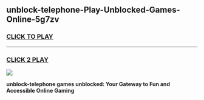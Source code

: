 
## unblock-telephone-Play-Unblocked-Games-Online-5g7zv
<h3>
<a href="https://premium76.site?title=unblock-telephone&ref=25A">CLICK TO PLAY</a></h3>
<hr>

<h3>
<a href="https://premium76.site?title=unblock-telephone&ref=25A">CLICK 2 PLAY</a>
  
</h3>

<a href="https://premium76.site?title=unblock-telephone&ref=25A"><img src="https://clearcache.store/games.png"></a>


**unblock-telephone games unblocked: Your Gateway to Fun and Accessible Online Gaming**

